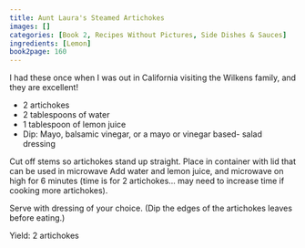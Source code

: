 ```yaml
---
title: Aunt Laura's Steamed Artichokes
images: []
categories: [Book 2, Recipes Without Pictures, Side Dishes & Sauces]
ingredients: [Lemon]
book2page: 160
---
```


I had these once when I was out in California visiting the Wilkens family, and they are excellent! 

- 2 artichokes
- 2 tablespoons of water
- 1 tablespoon of lemon juice
- Dip: Mayo, balsamic vinegar, or a mayo or vinegar based- salad dressing

Cut off stems so artichokes stand up straight. Place in container with lid that can be used in microwave 
Add water and lemon juice, and microwave on high for 6 minutes (time is for 2 artichokes... may need to increase time if cooking more artichokes). 

Serve with dressing of your choice. (Dip the edges of the artichokes leaves before eating.) 

Yield: 2 artichokes
